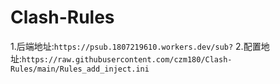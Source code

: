 # Clash-Rules
1.后端地址:```https://psub.1807219610.workers.dev/sub?```
2.配置地址:```https://raw.githubusercontent.com/czm180/Clash-Rules/main/Rules_add_inject.ini```
